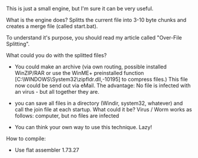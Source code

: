 This is just a small engine, but I'm sure it can be very useful.
  
What is the engine does? Splitts the current file into 3-10 byte
chunks and creates a merge file (called start.bat).

To understand it's purpose, you should read my article called
"Over-File Splitting".

What could you do with the splitted files?
  - You could make an archive (via own routing, possible installed WinZIP/RAR
    or use the WinME+ preinstalled function [C:\WINDOWS\System32\zipfldr.dll,-10195]
    to compress files.) This file now could be send out via eMail.
    The advantage: No file is infected with an virus - but all together they are.

  - you can save all files in a directory (Windir, system32, whatever) and
    call the join file at each startup. What could it be? 
	Virus / Worm works as follows: computer, but no files are infected
	
  - You can think your own way to use this technique. Lazy!


How to compile:
  - Use flat assembler 1.73.27
